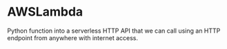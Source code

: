# AWSLambda
 Python function into a serverless HTTP API that we can call using an HTTP endpoint from anywhere with internet access.
